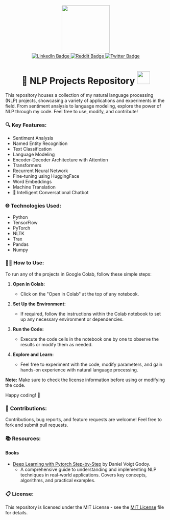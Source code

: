 <div id="header" align="center">
  <!--<img src="https://media.giphy.com/media/v1.Y2lkPTc5MGI3NjExOGYyZTUyYjAwNGYwZDk0M2EwNGNiYWZjMTg2N2Y2ZGVhZDYyOTZlMSZjdD1z/HwBlFQZFcAoUcPHZdX/giphy.gif" width="100"/>-->
  <img src="https://media.giphy.com/media/jdPMeyv9rn0hZHh8n9/giphy.gif" width="150"/>
  
  <div id="badges">
    <a href="https://www.linkedin.com/in/singh-sukhmanjeet/">
      <img src="https://img.shields.io/badge/LinkedIn-blue?style=for-the-badge&logo=linkedin&logoColor=white" alt="LinkedIn Badge"/>
    </a>
    <a href="https://www.reddit.com/user/sukhmang">
      <img src="https://img.shields.io/badge/Reddit-white?style=for-the-badge&logo=reddit&logoColor=red" alt="Reddit Badge"/>
    </a>
    <a href="https://twitter.com/mijugilo">
      <img src="https://img.shields.io/badge/Twitter-blue?style=for-the-badge&logo=twitter&logoColor=white" alt="Twitter Badge"/>
    </a>
  </div>
  <h1>
    🚀 NLP Projects Repository    
    <img src="https://media.giphy.com/media/PUE7NHFFQ0j6rkFZgV/giphy.gif" width="40px"/>
  </h1>
</div>

This repository houses a collection of my natural language processing (NLP) projects, showcasing a variety of applications and experiments in the field. From sentiment analysis to language modeling, explore the power of NLP through my code. Feel free to use, modify, and contribute!

### 🔍 **Key Features:**
- Sentiment Analysis
- Named Entity Recognition
- Text Classification
- Language Modeling
- Encoder-Decoder Architecture with Attention
- Transformers
- Recurrent Neural Network
- Fine-tuning using HuggingFace
- Word Embeddings
- Machine Translation
- 🤖 Intelligent Conversational Chatbot

### 🌐 **Technologies Used:**
- Python
- TensorFlow
- PyTorch
- NLTK
- Trax
- Pandas
- Numpy

### 👨‍💻 **How to Use:**

To run any of the projects in Google Colab, follow these simple steps:

1. **Open in Colab:**
   - Click on the "Open in Colab" at the top of any notebook.

2. **Set Up the Environment:**
   - If required, follow the instructions within the Colab notebook to set up any necessary environment or dependencies.

3. **Run the Code:**
   - Execute the code cells in the notebook one by one to observe the results or modify them as needed.

4. **Explore and Learn:**
   - Feel free to experiment with the code, modify parameters, and gain hands-on experience with natural language processing.

**Note:** Make sure to check the license information before using or modifying the code.

Happy coding! 🚀

### 🤝 **Contributions:**

Contributions, bug reports, and feature requests are welcome! Feel free to fork and submit pull requests.

### 📚 **Resources:**

#### Books

- [Deep Learning with Pytorch Step-by-Step](https://pytorchstepbystep.com/) by Daniel Voigt Godoy.
   - A comprehensive guide to understanding and implementing NLP techniques in real-world applications. Covers key concepts, algorithms, and practical examples.


### 📋 **License:**

This repository is licensed under the MIT License - see the [MIT License](./LICENSE) file for details.
